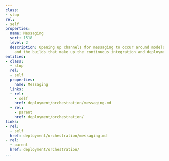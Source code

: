 ```yaml
---
class:
- stop
rel:
- self
properties:
  name: Messaging
  sort: 1518
  level: 2
  description: Opening up channels for messaging to occur around models, pipelines,
    and the builds that make up the continuous integration and deployment cycles.
entities:
- class:
  - stop
  rel:
  - self
  properties:
    name: Messaging
  links:
  - rel:
    - self
    href: deployment/orchestration/messaging.md
  - rel:
    - parent
    href: deployment/orchestration/
links:
- rel:
  - self
  href: deployment/orchestration/messaging.md
- rel:
  - parent
  href: deployment/orchestration/
...
```

